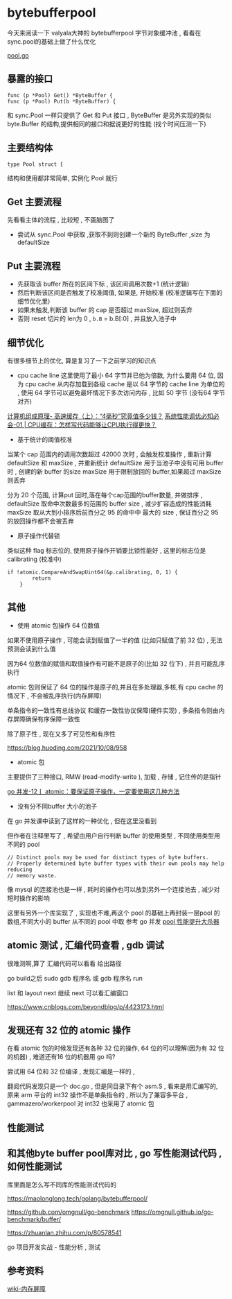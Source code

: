 # bytebufferpool

今天来阅读一下 valyala大神的 bytebufferpool 字节对象缓冲池 , 看看在sync.pool的基础上做了什么优化

[pool.go](https://github.com/valyala/bytebufferpool/blob/master/pool.go)

## 暴露的接口


```
func (p *Pool) Get() *ByteBuffer {
func (p *Pool) Put(b *ByteBuffer) {
```

和 sync.Pool 一样只提供了 Get 和 Put 接口 , ByteBuffer 是另外实现的类似 byte.Buffer 的结构,提供相同的接口和据说更好的性能 (找个时间压测一下)

## 主要结构体


```
type Pool struct {
```

结构和使用都非常简单, 实例化 Pool 就行

## Get 主要流程
先看看主体的流程 , 比较短 , 不画脑图了

- 尝试从 sync.Pool 中获取 ,获取不到则创建一个新的 ByteBuffer ,size 为 defaultSize

## Put 主要流程

- 先获取该 buffer 所在的区间下标 , 该区间调用次数+1 (统计逻辑)
- 然后判断该区间是否触发了校准阈值, 如果是, 开始校准 (校准逻辑写在下面的细节优化里)
- 如果未触发,判断该 buffer 的 cap 是否超过 maxSize, 超过则丢弃
- 否则 reset 切片的 len为 0 , `b.B` = b.B[:0] , 并且放入池子中

## 细节优化

有很多细节上的优化, 算是复习了一下之前学习的知识点

- cpu cache line
这里使用了最小 64 字节并已他为倍数, 为什么要用 64 位, 因为 cpu cache 从内存加载到各级 cache 是以 64 字节的 cache line 为单位的 , 使用 64 字节可以避免最坏情况下多次访问内存 , 比如 50 字节 (没有64 字节对齐)

[计算机组成原理- 高速缓存（上）：“4毫秒”究竟值多少钱？](https://time.geekbang.org/column/article/107477)
[系统性能调优必知必会-01 | CPU缓存：怎样写代码能够让CPU执行得更快？]()


- 基于统计的阈值校准

当某个 cap 范围内的调用次数超过 42000 次时 , 会触发校准操作 , 重新计算 defaultSize  和 maxSize , 并重新统计
defaultSize 用于当池子中没有可用 buffer 时 , 创建的新 buffer 的size
maxSize 用于限制放回的 buffer,如果超过 maxSize 则丢弃


分为 20 个范围, 计算put 回时,落在每个cap范围的buffer数量, 并做排序 , 
defaultSize 取命中次数最多的范围的 buffer size , 减少扩容造成的性能消耗
maxSize 取从大到小排序后前百分之 95 的命中中 最大的 size , 保证百分之 95 的放回操作都不会被丢弃

- 原子操作代替锁

类似这种 flag 标志位的, 使用原子操作开销要比锁性能好 , 这里的标志位是 calibrating (校准中)
```
if !atomic.CompareAndSwapUint64(&p.calibrating, 0, 1) {
		return
	}
```


## 其他

- 使用 atomic 包操作 64 位数值

如果不使用原子操作 , 可能会读到赋值了一半的值 (比如只赋值了前 32 位) , 无法预测会读到什么值

因为64 位数值的赋值和取值操作有可能不是原子的(比如 32 位下) , 并且可能乱序执行

atomic 包则保证了 64 位的操作是原子的,并且在多处理器,多核,有 cpu cache 的情况下 , 不会被乱序执行(内存屏障) 

单条指令的一致性有总线协议 和缓存一致性协议保障(硬件实现) , 多条指令则由内存屏障确保有序保障一致性

除了原子性 , 现在又多了可见性和有序性

https://blog.huoding.com/2021/10/08/958

- atomic 包

主要提供了三种接口, RMW (read-modify-write ), 加载 , 存储 , 记住传的是指针  

[go 并发-12丨 atomic：要保证原子操作，一定要使用这几种方法]()

- 没有分不同buffer 大小的池子

在 go 并发课中读到了这样的一种优化 , 但在这里没看到

但作者在注释里写了 , 希望由用户自行判断 buffer 的使用类型 , 不同使用类型用不同的 pool
```
// Distinct pools may be used for distinct types of byte buffers.
// Properly determined byte buffer types with their own pools may help reducing
// memory waste.
```

像 mysql 的连接池也是一样 , 耗时的操作也可以放到另外一个连接池去 , 减少对短时操作的影响

这里有另外一个库实现了 , 实现也不难,再这个 pool 的基础上再封装一层pool 的数组,不同大小的 buffer 从不同的 pool 中取 参考 go 并发 [pool 性能提升大杀器](file:///Volumes/COURSE/%E6%96%B0%E5%88%86%E7%B1%BB/Go%E5%92%8C%E5%88%86%E5%B8%83%E5%BC%8F%E7%B3%BB%E7%BB%9F%E5%92%8C%E5%AD%98%E5%82%A8%E5%92%8C%E6%95%B0%E6%8D%AE%E5%BA%93%E5%92%8C%E5%B9%B6%E5%8F%91%E7%BC%96%E7%A8%8B/go%E5%B9%B6%E5%8F%91/10%E4%B8%A8%20Pool%EF%BC%9A%E6%80%A7%E8%83%BD%E6%8F%90%E5%8D%87%E5%A4%A7%E6%9D%80%E5%99%A8.html)


## atomic 测试 , 汇编代码查看 , gdb 调试
很难测啊,算了
汇编代码可以看看 给出路径

go build之后
sudo gdb 程序名 或 gdb 程序名
run

list 和 layout next 继续 next 可以看汇编窗口

https://www.cnblogs.com/beyondblog/p/4423173.html

## 发现还有 32 位的 atomic 操作
在看 atomic 包的时候发现还有各种 32 位的操作, 64 位的可以理解(因为有 32 位的机器) , 难道还有16 位的机器用 go 吗?

尝试用 64 位和 32 位编译 , 发现汇编是一样的 ,

翻阅代码发现只是一个 doc.go , 但是同目录下有个 asm.S , 看来是用汇编写的, 原来 arm 平台的 int32 操作不是单条指令的 , 所以为了兼容多平台 , gammazero/workerpool 对 int32 也采用了 atomic 包

## 性能测试
## 和其他byte buffer pool库对比 , go 写性能测试代码 , 如何性能测试

库里面是怎么写不同库的性能测试代码的

https://maolonglong.tech/golang/bytebufferpool/

https://github.com/omgnull/go-benchmark
https://omgnull.github.io/go-benchmark/buffer/

https://zhuanlan.zhihu.com/p/80578541

go 项目开发实战 - 性能分析 , 测试

## 参考资料

[wiki-内存屏障](https://zh.wikipedia.org/wiki/%E5%86%85%E5%AD%98%E5%B1%8F%E9%9A%9C)